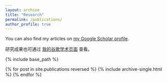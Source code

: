 ```yaml
---
layout: archive
title: "Research"
permalink: /publications/
author_profile: true
---
```


You can also find my articles on <a href="https://scholar.google.com/citations?user=25k04X0AAAAJ&hl=en">my Google Scholar profile</a>.

研究成果也可通过 <a href="https://scholar.google.com/citations?user=25k04X0AAAAJ&hl=en">我的谷歌学术页面</a> 查看。

{% include base_path %}

{% for post in site.publications reversed %}
  {% include archive-single.html %}
{% endfor %}

